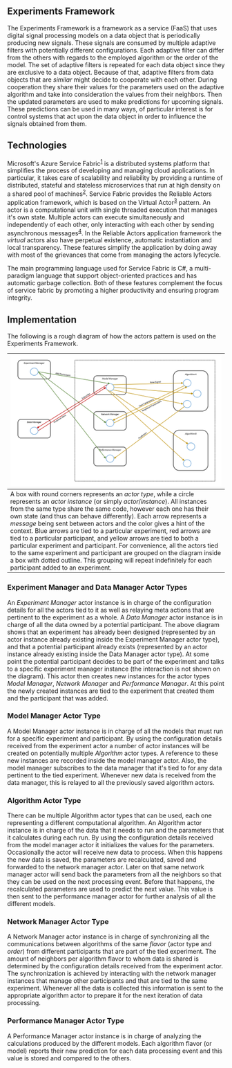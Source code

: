 Experiments Framework
---------------------
The Experiments Framework is a framework as a service (FaaS) that uses digital signal processing models on a data object that is periodically producing new signals. These signals are consumed by multiple adaptive filters with potentially different configurations. Each adaptive filter can differ from the others with regards to the employed algorithm or the order of the model. The set of adaptive filters is repeated for each data object since they are exclusive to a data object. Because of that, adaptive filters from data objects that are *similar* might decide to cooperate with each other. During cooperation they share their values for the parameters used on the adaptive algorithm and take into consideration the values from their neighbors. Then the updated parameters are used to make predictions for upcoming signals. These predictions can be used in many ways, of particular interest is for control systems that act upon the data object in order to influence the signals obtained from them.

## Technologies
Microsoft's Azure Service Fabric<sup>[1]</sup> is a distributed systems platform that simplifies the process of developing and managing cloud applications. In particular, it takes care of scalability and reliability by providing a runtime of distributed, stateful and stateless microservices that run at high density on a shared pool of machines<sup>[2]</sup>. Service Fabric provides the Reliable Actors application framework, which is based on the Virtual Actor<sup>[3]</sup> pattern. An actor is a computational unit with single threaded execution that manages it's own state. Multiple actors can execute simultaneously and independently of each other, only interacting with each other by sending asynchronous messages<sup>[4]</sup>. In the Reliable Actors application framework the *virtual* actors also have perpetual existence, automatic instantiation and local transparency. These features simplify the application by doing away with most of the grievances that come from managing the actors lyfecycle.

The main programming language used for Service Fabric is C#, a multi-paradigm language that support object-oriented practices and has automatic garbage collection. Both of these features complement the focus of service fabric by promoting a higher productivity and ensuring program integrity.

[1]: https://azure.microsoft.com/services/service-fabric/ "Azure Service Fabric"
[2]: https://docs.microsoft.com/en-us/azure/service-fabric/service-fabric-overview "Overview of Azure Service Fabric"
[3]: https://www.microsoft.com/en-us/research/publication/orleans-distributed-virtual-actors-for-programmability-and-scalability/ "Orleans: Distributed Virtual Actors for Programmability and Scalability"
[4]: https://docs.microsoft.com/en-us/azure/service-fabric/service-fabric-reliable-actors-introduction "Introduction to Service Fabric Reliable Actors"

## Implementation
The following is a rough diagram of how the actors pattern is used on the Experiments Framework.

| ![ExperimentsFrameworkActorPattern](images/ExperimentsFrameworkActorPattern.png) |
| --- |
| A box with round corners represents an *actor type*, while a circle represents an *actor instance* (or simply *actor*/*instance*). All instances from the same type share the same code, however each one has their own state (and thus can behave differently). Each arrow represents a *message* being sent between actors and the color gives a hint of the context. Blue arrows are tied to a particular experiment, red arrows are tied to a particular participant, and yellow arrows are tied to both a particular experiment and participant. For convenience, all the actors tied to the same experiment and participant are grouped on the diagram inside a box with dotted outline. This grouping will repeat indefinitely for each participant added to an experiment. |

### Experiment Manager and Data Manager Actor Types
An *Experiment Manager* actor instance is in charge of the configuration details for all the actors tied to it as well as relaying meta actions that are pertinent to the experiment as a whole. A *Data Manager* actor instance is in charge of all the data owned by a potential participant. The above diagram shows that an experiment has already been designed (represented by an actor instance already existing inside the Experiment Manager actor type), and that a potential participant already exists (represented by an actor instance already existing inside the Data Manager actor type). At some point the potential participant decides to be part of the experiment and talks to a specific experiment manager instance (the interaction is not shown on the diagram). This actor then creates new instances for the actor types *Model Manager*, *Network Manager* and *Performance Manager*. At this point the newly created instances are tied to the experiment that created them and the participant that was added.

### Model Manager Actor Type
A Model Manager actor instance is in charge of all the models that must run for a specific experiment and participant. By using the configuration details received from the experiment actor a number of actor instances will be created on potentially multiple *Algorithm* actor types. A reference to these new instances are recorded inside the model manager actor. Also, the model manager subscribes to the data manager that it's tied to for any data pertinent to the tied experiment. Whenever new data is received from the data manager, this is relayed to all the previously saved algorithm actors.

### Algorithm Actor Type
There can be multiple Algorithm actor types that can be used, each one representing a different computational algorithm. An Algorithm actor instance is in charge of the data that it needs to run and the parameters that it calculates during each run. By using the configuration details received from the model manager actor it initializes the values for the parameters. Occasionally the actor will receive new data to process. When this happens the new data is saved, the parameters are recalculated, saved and forwarded to the network manager actor. Later on that same network manager actor will send back the parameters from all the neighbors so that they can be used on the next processing event. Before that happens, the recalculated parameters are used to predict the next value. This value is then sent to the performance manager actor for further analysis of all the different models.

### Network Manager Actor Type
A Network Manager actor instance is in charge of synchronizing all the communications between algorithms of the same *flavor* (actor type and *order*) from different participants that are part of the tied experiment. The amount of neighbors per algorithm flavor to whom data is shared is determined by the configuration details received from the experiment actor. The synchronization is achieved by interacting with the network manager instances that manage other participants and that are tied to the same experiment. Whenever all the data is collected this information is sent to the appropriate algorithm actor to prepare it for the next iteration of data processing.

### Performance Manager Actor Type
A Performance Manager actor instance is in charge of analyzing the calculations produced by the different models. Each algorithm flavor (or model) reports their new prediction for each data processing event and this value is stored and compared to the others.